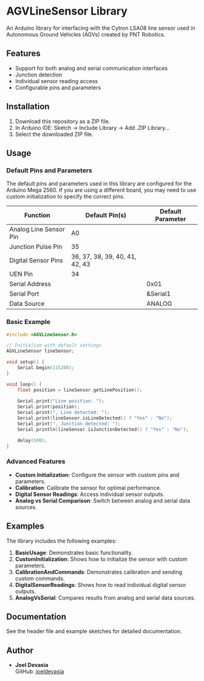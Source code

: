 # AGVLineSensor Library

An Arduino library for interfacing with the Cytron LSA08 line sensor used in Autonomous Ground Vehicles (AGVs) created by PNT Robotics.

## Features

- Support for both analog and serial communication interfaces
- Junction detection
- Individual sensor reading access
- Configurable pins and parameters

## Installation

1. Download this repository as a ZIP file.
2. In Arduino IDE: Sketch -> Include Library -> Add .ZIP Library...
3. Select the downloaded ZIP file.

## Usage

### Default Pins and Parameters

The default pins and parameters used in this library are configured for the Arduino Mega 2560. If you are using a different board, you may need to use custom initialization to specify the correct pins.

| Function                | Default Pin(s)                      | Default Parameter |
|-------------------------|-------------------------------------|-------------------|
| Analog Line Sensor Pin  | A0                                  |                   |
| Junction Pulse Pin      | 35                                  |                   |
| Digital Sensor Pins     | 36, 37, 38, 39, 40, 41, 42, 43      |                   |
| UEN Pin                 | 34                                  |                   |
| Serial Address          |                                     | 0x01              |
| Serial Port             |                                     | &Serial1          |
| Data Source             |                                     | ANALOG            |

### Basic Example

```cpp
#include <AGVLineSensor.h>

// Initialize with default settings
AGVLineSensor lineSensor;

void setup() {
    Serial.begin(115200);
}

void loop() {
    float position = lineSensor.getLinePosition();
  
    Serial.print("Line position: ");
    Serial.print(position);
    Serial.print(", Line detected: ");
    Serial.print(lineSensor.isLineDetected() ? "Yes" : "No");
    Serial.print(", Junction detected: ");
    Serial.println(lineSensor.isJunctionDetected() ? "Yes" : "No");

    delay(500);
}
```

### Advanced Features

- **Custom Initialization**: Configure the sensor with custom pins and parameters.
- **Calibration**: Calibrate the sensor for optimal performance.
- **Digital Sensor Readings**: Access individual sensor outputs.
- **Analog vs Serial Comparison**: Switch between analog and serial data sources.

## Examples

The library includes the following examples:

1. **BasicUsage**: Demonstrates basic functionality.
2. **CustomInitialization**: Shows how to initialize the sensor with custom parameters.
3. **CalibrationAndCommands**: Demonstrates calibration and sending custom commands.
4. **DigitalSensorReadings**: Shows how to read individual digital sensor outputs.
5. **AnalogVsSerial**: Compares results from analog and serial data sources.

## Documentation

See the header file and example sketches for detailed documentation.

## Author

- **Joel Devasia**  
  GitHub: [joeldevasia](https://github.com/joeldevasia)
